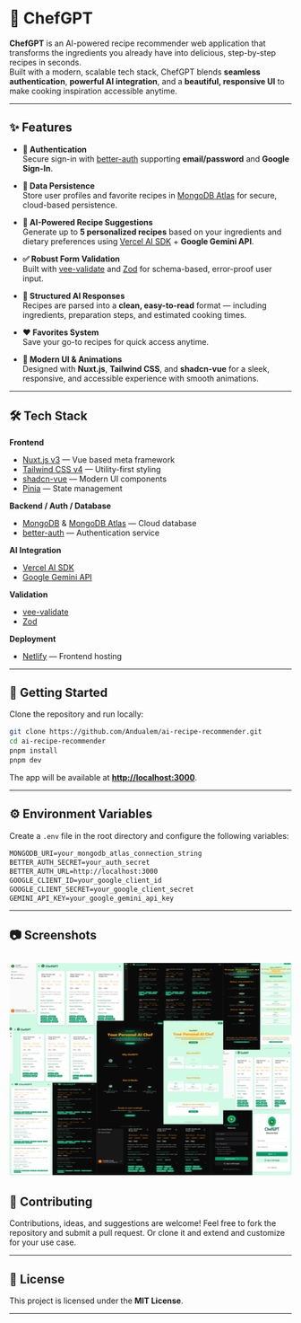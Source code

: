# 🍳 ChefGPT

**ChefGPT** is an AI-powered recipe recommender web application that transforms the ingredients you already have into delicious, step-by-step recipes in seconds.  
Built with a modern, scalable tech stack, ChefGPT blends **seamless authentication**, **powerful AI integration**, and a **beautiful, responsive UI** to make cooking inspiration accessible anytime.

---

## ✨ Features

- **🔐 Authentication**  
  Secure sign-in with [better-auth](https://better-auth.dev/) supporting **email/password** and **Google Sign-In**.

- **💾 Data Persistence**  
  Store user profiles and favorite recipes in [MongoDB Atlas](https://www.mongodb.com/cloud/atlas) for secure, cloud-based persistence.

- **🤖 AI-Powered Recipe Suggestions**  
  Generate up to **5 personalized recipes** based on your ingredients and dietary preferences using [Vercel AI SDK](https://vercel.com/docs/concepts/ai) + **Google Gemini API**.

- **✅ Robust Form Validation**  
  Built with [vee-validate](https://vee-validate.logaretm.com/v4/) and [Zod](https://zod.dev/) for schema-based, error-proof user input.

- **📑 Structured AI Responses**  
  Recipes are parsed into a **clean, easy-to-read** format — including ingredients, preparation steps, and estimated cooking times.

- **❤️ Favorites System**  
  Save your go-to recipes for quick access anytime.

- **🎨 Modern UI & Animations**  
  Designed with **Nuxt.js**, **Tailwind CSS**, and **shadcn-vue** for a sleek, responsive, and accessible experience with smooth animations.

---

## 🛠 Tech Stack

**Frontend**
- [Nuxt.js v3](https://nuxt.com) — Vue based meta framework
- [Tailwind CSS v4](https://tailwindcss.com) — Utility-first styling
- [shadcn-vue](https://ui.shadcn.com/vue) — Modern UI components
- [Pinia](https://pinia.vuejs.org/) — State management

**Backend / Auth / Database**
- [MongoDB](https://www.mongodb.com/) & [MongoDB Atlas](https://www.mongodb.com/cloud/atlas) — Cloud database
- [better-auth](https://better-auth.dev/) — Authentication service

**AI Integration**
- [Vercel AI SDK](https://vercel.com/docs/concepts/ai)
- [Google Gemini API](https://deepmind.google/technologies/gemini/)

**Validation**
- [vee-validate](https://vee-validate.logaretm.com/v4/)
- [Zod](https://zod.dev/)

**Deployment**
- [Netlify](https://netlify.com) — Frontend hosting

---

## 🚀 Getting Started

Clone the repository and run locally:

```bash
git clone https://github.com/Andualem/ai-recipe-recommender.git
cd ai-recipe-recommender
pnpm install
pnpm dev
````

The app will be available at **[http://localhost:3000](http://localhost:3000)**.

---
 
## ⚙️ Environment Variables

Create a `.env` file in the root directory and configure the following variables:

```env
MONGODB_URI=your_mongodb_atlas_connection_string
BETTER_AUTH_SECRET=your_auth_secret
BETTER_AUTH_URL=http://localhost:3000
GOOGLE_CLIENT_ID=your_google_client_id
GOOGLE_CLIENT_SECRET=your_google_client_secret
GEMINI_API_KEY=your_google_gemini_api_key
```

---

## 📷 Screenshots

![chefGPT](/public/chefgpt.png)
---

## 🤝 Contributing

Contributions, ideas, and suggestions are welcome!
Feel free to fork the repository and submit a pull request.
Or clone it and extend and customize for your use case.

---

## 📄 License

This project is licensed under the **MIT License**.

---



